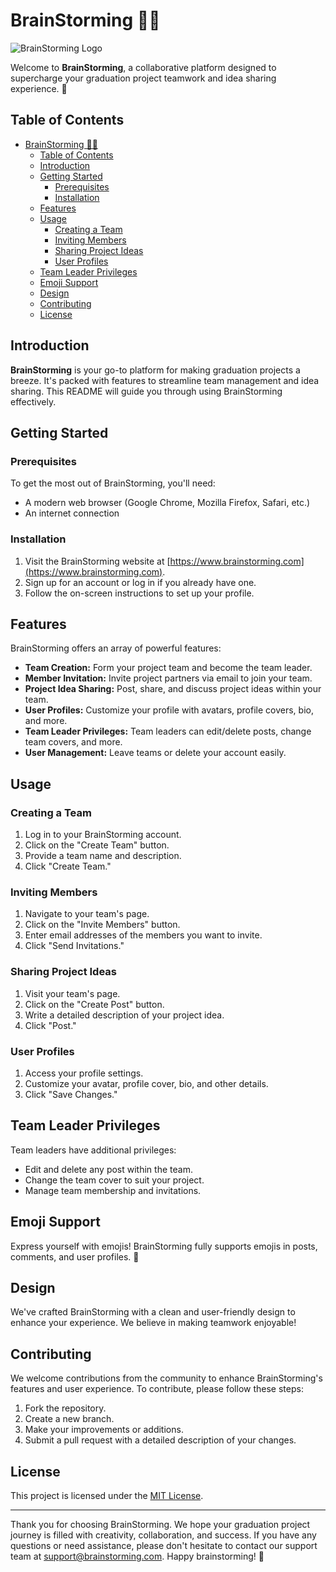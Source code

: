 # BrainStorming 🧠💡

![BrainStorming Logo](https://res.cloudinary.com/dz7nwcejb/image/upload/v1694634343/images/baonaocylfosucwqwngi.png)

Welcome to **BrainStorming**, a collaborative platform designed to supercharge your graduation project teamwork and idea sharing experience. 🚀

## Table of Contents

- [BrainStorming 🧠💡](#brainstorming-)
  - [Table of Contents](#table-of-contents)
  - [Introduction](#introduction)
  - [Getting Started](#getting-started)
    - [Prerequisites](#prerequisites)
    - [Installation](#installation)
  - [Features](#features)
  - [Usage](#usage)
    - [Creating a Team](#creating-a-team)
    - [Inviting Members](#inviting-members)
    - [Sharing Project Ideas](#sharing-project-ideas)
    - [User Profiles](#user-profiles)
  - [Team Leader Privileges](#team-leader-privileges)
  - [Emoji Support](#emoji-support)
  - [Design](#design)
  - [Contributing](#contributing)
  - [License](#license)

## Introduction

**BrainStorming** is your go-to platform for making graduation projects a breeze. It's packed with features to streamline team management and idea sharing. This README will guide you through using BrainStorming effectively.

## Getting Started

### Prerequisites

To get the most out of BrainStorming, you'll need:

- A modern web browser (Google Chrome, Mozilla Firefox, Safari, etc.)
- An internet connection

### Installation

1. Visit the BrainStorming website at [https://www.brainstorming.com](https://www.brainstorming.com).
2. Sign up for an account or log in if you already have one.
3. Follow the on-screen instructions to set up your profile.

## Features

BrainStorming offers an array of powerful features:

- **Team Creation:** Form your project team and become the team leader.
- **Member Invitation:** Invite project partners via email to join your team.
- **Project Idea Sharing:** Post, share, and discuss project ideas within your team.
- **User Profiles:** Customize your profile with avatars, profile covers, bio, and more.
- **Team Leader Privileges:** Team leaders can edit/delete posts, change team covers, and more.
- **User Management:** Leave teams or delete your account easily.

## Usage

### Creating a Team

1. Log in to your BrainStorming account.
2. Click on the "Create Team" button.
3. Provide a team name and description.
4. Click "Create Team."

### Inviting Members

1. Navigate to your team's page.
2. Click on the "Invite Members" button.
3. Enter email addresses of the members you want to invite.
4. Click "Send Invitations."

### Sharing Project Ideas

1. Visit your team's page.
2. Click on the "Create Post" button.
3. Write a detailed description of your project idea.
4. Click "Post."

### User Profiles

1. Access your profile settings.
2. Customize your avatar, profile cover, bio, and other details.
3. Click "Save Changes."

## Team Leader Privileges

Team leaders have additional privileges:

- Edit and delete any post within the team.
- Change the team cover to suit your project.
- Manage team membership and invitations.

## Emoji Support

Express yourself with emojis! BrainStorming fully supports emojis in posts, comments, and user profiles. 🎉

## Design

We've crafted BrainStorming with a clean and user-friendly design to enhance your experience. We believe in making teamwork enjoyable!

## Contributing

We welcome contributions from the community to enhance BrainStorming's features and user experience. To contribute, please follow these steps:
1. Fork the repository.
2. Create a new branch.
3. Make your improvements or additions.
4. Submit a pull request with a detailed description of your changes.

## License

This project is licensed under the [MIT License](LICENSE.md).

---

Thank you for choosing BrainStorming. We hope your graduation project journey is filled with creativity, collaboration, and success. If you have any questions or need assistance, please don't hesitate to contact our support team at [support@brainstorming.com](mailto:support@brainstorming.com). Happy brainstorming! 🚀

